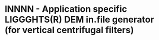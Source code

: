 # INNNN - Application specific LIGGGHTS(R) DEM in.file generator (for vertical centrifugal filters)
